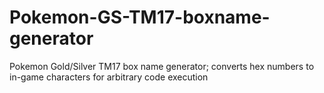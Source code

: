 # Pokemon-GS-TM17-boxname-generator
Pokemon Gold/Silver TM17 box name generator; converts hex numbers to in-game characters for arbitrary code execution
